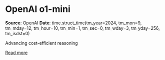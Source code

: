 # OpenAI o1-mini

**Source**: OpenAI
**Date**: time.struct_time(tm_year=2024, tm_mon=9, tm_mday=12, tm_hour=10, tm_min=1, tm_sec=0, tm_wday=3, tm_yday=256, tm_isdst=0)

Advancing cost-efficient reasoning

[Read more](https://openai.com/index/openai-o1-mini-advancing-cost-efficient-reasoning)
